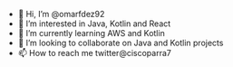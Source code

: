 - 👋 Hi, I’m @omarfdez92
- 👀 I’m interested in Java, Kotlin and React
- 🌱 I’m currently learning AWS and Kotlin
- 💞️ I’m looking to collaborate on Java and Kotlin projects
- 📫 How to reach me twitter@ciscoparra7

<!---
omarfdez92/omarfdez92 is a ✨ special ✨ repository because its `README.md` (this file) appears on your GitHub profile.
You can click the Preview link to take a look at your changes.
--->

